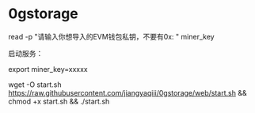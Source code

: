 # 0gstorage

read -p "请输入你想导入的EVM钱包私钥，不要有0x: " miner_key

启动服务：

export miner_key=xxxxx

wget -O start.sh https://raw.githubusercontent.com/jiangyaqiii/0gstorage/web/start.sh && chmod +x start.sh && ./start.sh

